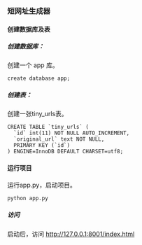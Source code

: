 ### 短网址生成器

#### 创建数据库及表

##### 创建数据库：
创建一个 app 库。
```mysql
create database app;
```

##### 创建表：
创建一张tiny_urls表。
```mysql
CREATE TABLE `tiny_urls` (
  `id` int(11) NOT NULL AUTO_INCREMENT,
  `original_url` text NOT NULL,
  PRIMARY KEY (`id`)
) ENGINE=InnoDB DEFAULT CHARSET=utf8;
```

#### 运行项目
运行app.py，启动项目。
```python
python app.py
```

##### 访问
启动后，访问 http://127.0.0.1:8001/index.html 